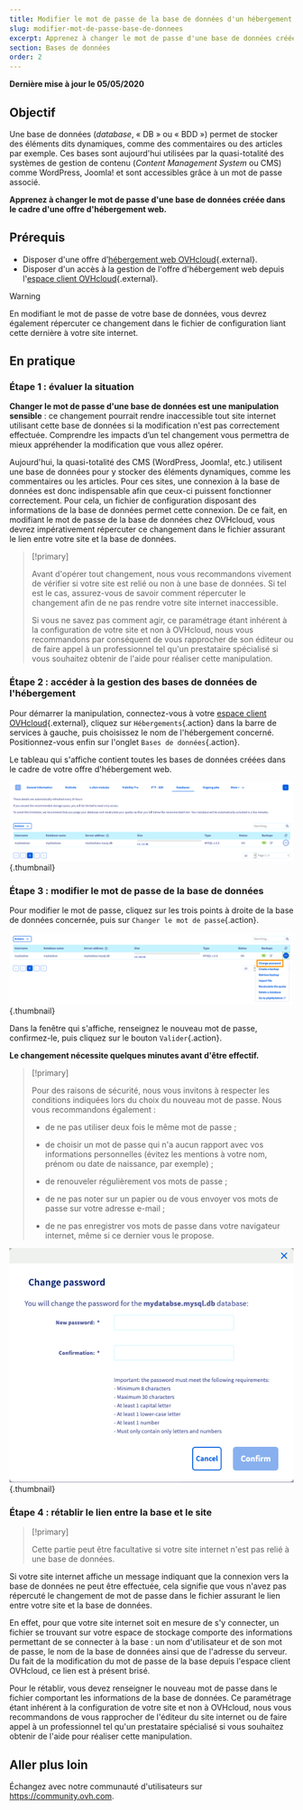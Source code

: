 ```yaml
---
title: Modifier le mot de passe de la base de données d'un hébergement web
slug: modifier-mot-de-passe-base-de-donnees
excerpt: Apprenez à changer le mot de passe d'une base de données créée dans le cadre d'une offre d'hébergement web
section: Bases de données
order: 2
---
```


**Dernière mise à jour le 05/05/2020**

## Objectif

Une base de données (*database*, « DB » ou « BDD ») permet de stocker des éléments dits dynamiques, comme des commentaires ou des articles par exemple. Ces bases sont aujourd'hui utilisées par la quasi-totalité des systèmes de gestion de contenu (*Content Management System* ou CMS) comme WordPress, Joomla! et sont accessibles grâce à un mot de passe associé.

**Apprenez à changer le mot de passe d'une base de données créée dans le cadre d'une offre d'hébergement web.**

## Prérequis

- Disposer d'une offre d’[hébergement web OVHcloud](https://www.ovh.com/ca/fr/hebergement-web/){.external}.
- Disposer d'un accès à la gestion de l'offre d'hébergement web depuis l'[espace client OVHcloud](https://ca.ovh.com/auth/?action=gotomanager&from=https://www.ovh.com/ca/fr/&ovhSubsidiary=qc){.external}.

> [!warning]
>
> En modifiant le mot de passe de votre base de données, vous devrez également répercuter ce changement dans le fichier de configuration liant cette dernière à votre site internet.
>

## En pratique

### Étape 1 : évaluer la situation

**Changer le mot de passe d'une base de données est une manipulation sensible** : ce changement pourrait rendre inaccessible tout site internet utilisant cette base de données si la modification n'est pas correctement effectuée. Comprendre les impacts d’un tel changement vous permettra de mieux appréhender la modification que vous allez opérer.

Aujourd'hui, la quasi-totalité des CMS (WordPress, Joomla!, etc.) utilisent une base de données pour y stocker des éléments dynamiques, comme les commentaires ou les articles. Pour ces sites, une connexion à la base de données est donc indispensable afin que ceux-ci puissent fonctionner correctement. Pour cela, un fichier de configuration disposant des informations de la base de données permet cette connexion. De ce fait, en modifiant le mot de passe de la base de données chez OVHcloud, vous devrez impérativement répercuter ce changement dans le fichier assurant le lien entre votre site et la base de données.

> [!primary]
>
> Avant d'opérer tout changement, nous vous recommandons vivement de vérifier si votre site est relié ou non à une base de données. Si tel est le cas, assurez-vous de savoir comment répercuter le changement afin de ne pas rendre votre site internet inaccessible.
>
> Si vous ne savez pas comment agir, ce paramétrage étant inhérent à la configuration de votre site et non à OVHcloud, nous vous recommandons par conséquent de vous rapprocher de son éditeur ou de faire appel à un professionnel tel qu'un prestataire spécialisé si vous souhaitez obtenir de l'aide pour réaliser cette manipulation.
>

### Étape 2 : accéder à la gestion des bases de données de l'hébergement

Pour démarrer la manipulation, connectez-vous à votre [espace client OVHcloud](https://ca.ovh.com/auth/?action=gotomanager&from=https://www.ovh.com/ca/fr/&ovhSubsidiary=qc){.external}, cliquez sur `Hébergements`{.action} dans la barre de services à gauche, puis choisissez le nom de l'hébergement concerné. Positionnez-vous enfin sur l'onglet `Bases de données`{.action}.

Le tableau qui s'affiche contient toutes les bases de données créées dans le cadre de votre offre d'hébergement web.

![databasepassword](images/database-password-step1.png){.thumbnail}

### Étape 3 : modifier le mot de passe de la base de données

Pour modifier le mot de passe, cliquez sur les trois points à droite de la base de données concernée, puis sur `Changer le mot de passe`{.action}.

![databasepassword](images/database-password-step2.png){.thumbnail}

Dans la fenêtre qui s'affiche, renseignez le nouveau mot de passe, confirmez-le, puis cliquez sur le bouton `Valider`{.action}.

**Le changement nécessite quelques minutes avant d'être effectif.**

> [!primary]
>
> Pour des raisons de sécurité, nous vous invitons à respecter les conditions indiquées lors du choix du nouveau mot de passe. Nous vous recommandons également :
>
> - de ne pas utiliser deux fois le même mot de passe ;
>
> - de choisir un mot de passe qui n'a aucun rapport avec vos informations personnelles (évitez les mentions à votre nom, prénom ou date de naissance, par exemple) ;
>
> - de renouveler régulièrement vos mots de passe ;
>
> - de ne pas noter sur un papier ou de vous envoyer vos mots de passe sur votre adresse e-mail ;
>
> - de ne pas enregistrer vos mots de passe dans votre navigateur internet, même si ce dernier vous le propose.
>

![databasepassword](images/database-password-step3.png){.thumbnail}

### Étape 4 : rétablir le lien entre la base et le site

> [!primary]
>
> Cette partie peut être facultative si votre site internet n'est pas relié à une base de données.
>

Si votre site internet affiche un message indiquant que la connexion vers la base de données ne peut être effectuée, cela signifie que vous n'avez pas répercuté le changement de mot de passe dans le fichier assurant le lien entre votre site et la base de données.

En effet, pour que votre site internet soit en mesure de s'y connecter, un fichier se trouvant sur votre espace de stockage comporte des informations permettant de se connecter à la base : un nom d'utilisateur et de son mot de passe, le nom de la base de données ainsi que de l'adresse du serveur. Du fait de la modification du mot de passe de la base depuis l'espace client OVHcloud, ce lien est à présent brisé.

Pour le rétablir, vous devez renseigner le nouveau mot de passe dans le fichier comportant les informations de la base de données. Ce paramétrage étant inhérent à la configuration de votre site et non à OVHcloud, nous vous recommandons de vous rapprocher de l'éditeur du site internet ou de faire appel à un professionnel tel qu'un prestataire spécialisé si vous souhaitez obtenir de l'aide pour réaliser cette manipulation.

## Aller plus loin

Échangez avec notre communauté d'utilisateurs sur <https://community.ovh.com>.
